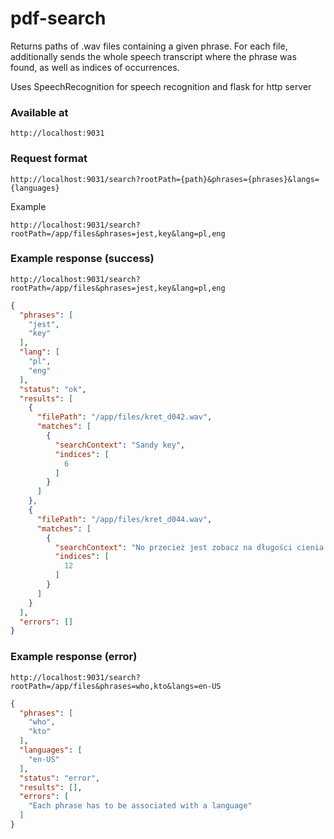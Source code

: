 # pdf-search

Returns paths of .wav files containing a given phrase.
For each file, additionally sends the whole speech transcript where the phrase was found,
as well as indices of occurrences.

Uses SpeechRecognition for speech recognition and flask for http server

### Available at

`http://localhost:9031`

### Request format

`http://localhost:9031/search?rootPath={path}&phrases={phrases}&langs={languages}`

Example

`http://localhost:9031/search?rootPath=/app/files&phrases=jest,key&lang=pl,eng`

### Example response (success)

`http://localhost:9031/search?rootPath=/app/files&phrases=jest,key&lang=pl,eng`

```json
{
  "phrases": [
    "jest",
    "key"
  ],
  "lang": [
    "pl",
    "eng"
  ],
  "status": "ok",
  "results": [
    {
      "filePath": "/app/files/kret_d042.wav",
      "matches": [
        {
          "searchContext": "Sandy key",
          "indices": [
            6
          ]
        }
      ]
    },
    {
      "filePath": "/app/files/kret_d044.wav",
      "matches": [
        {
          "searchContext": "No przecież jest zobacz na długości cienia i te kolory zachód Jak malowany",
          "indices": [
            12
          ]
        }
      ]
    }
  ],
  "errors": []
}
```

### Example response (error)

`http://localhost:9031/search?rootPath=/app/files&phrases=who,kto&langs=en-US`

```json
{
  "phrases": [
    "who",
    "kto"
  ],
  "languages": [
    "en-US"
  ],
  "status": "error",
  "results": [],
  "errors": [
    "Each phrase has to be associated with a language"
  ]
}
```
